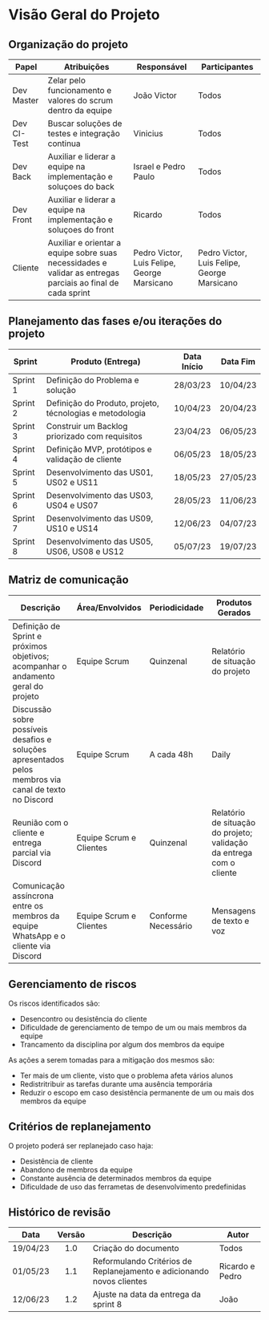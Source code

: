 # Visão Geral do Projeto

## Organização do projeto

| Papel       | Atribuições                                                                                                 | Responsável                                 | Participantes                               |
| ----------- | ----------------------------------------------------------------------------------------------------------- | ------------------------------------------- | ------------------------------------------- |
| Dev Master  | Zelar pelo funcionamento e valores do scrum dentro da equipe                                                | João Victor                                 | Todos                                       |
| Dev CI-Test | Buscar soluções de testes e integração continua                                                             | Vinicius                                    | Todos                                       |
| Dev Back    | Auxiliar e liderar a equipe na implementação e soluçoes do back                                             | Israel e Pedro Paulo                        | Todos                                       |
| Dev Front   | Auxiliar e liderar a equipe na implementação e soluçoes do front                                            | Ricardo                                     | Todos                                       |
| Cliente     | Auxiliar e orientar a equipe sobre suas necessidades e validar as entregas parciais ao final de cada sprint | Pedro Victor, Luis Felipe, George Marsicano | Pedro Victor, Luis Felipe, George Marsicano |


## Planejamento das fases e/ou iterações do projeto

| Sprint   | Produto (Entrega)                                        | Data Início | Data Fim |
| -------- | -------------------------------------------------------- | :---------: | :------: |
| Sprint 1 | Definição do Problema e solução                          |  28/03/23   | 10/04/23 |
| Sprint 2 | Definição do Produto, projeto, técnologias e metodologia |  10/04/23   | 20/04/23 |
| Sprint 3 | Construir um Backlog priorizado com requisitos           |  23/04/23   | 06/05/23 |
| Sprint 4 | Definição MVP, protótipos e validação de cliente         |  06/05/23   | 18/05/23 |
| Sprint 5 | Desenvolvimento das US01, US02 e US11                    |  18/05/23   | 27/05/23 |
| Sprint 6 | Desenvolvimento das US03, US04 e US07                    |  28/05/23   | 11/06/23 |
| Sprint 7 | Desenvolvimento das US09, US10 e US14                    |  12/06/23   | 04/07/23 |
| Sprint 8 | Desenvolvimento das US05, US06, US08 e US12              |  05/07/23   | 19/07/23 |


## Matriz de comunicação

| Descrição                                                                                              | Área/Envolvidos         | Periodicidade       | Produtos Gerados                                                         |
| ------------------------------------------------------------------------------------------------------ | ----------------------- | ------------------- | ------------------------------------------------------------------------ |
| Definição de Sprint e próximos objetivos;<br> acompanhar o andamento geral do projeto                  | Equipe Scrum            | Quinzenal           | Relatório de situação do projeto                                         |
| Discussão sobre possíveis desafios e soluções apresentados pelos membros via canal de texto no Discord | Equipe Scrum            | A cada 48h          | Daily                                                                    |
| Reunião com o cliente e entrega parcial via Discord                                                    | Equipe Scrum e Clientes | Quinzenal           | Relatório de situação do projeto;<br> validação da entrega com o cliente |
| Comunicação assíncrona entre os membros da equipe WhatsApp e o cliente via Discord                     | Equipe Scrum e Clientes | Conforme Necessário | Mensagens de texto e voz                                                 |


## Gerenciamento de riscos
Os riscos identificados são:

- Desencontro ou desistência do cliente
- Dificuldade de gerenciamento de tempo de um ou mais membros da equipe
- Trancamento da disciplina por algum dos membros da equipe

As ações a serem tomadas para a mitigação dos mesmos são:

- Ter mais de um cliente, visto que o problema afeta vários alunos
- Redistritribuir as tarefas durante uma ausência temporária
- Reduzir o escopo em caso desistência permanente de um ou mais dos membros da equipe


## Critérios de replanejamento
O projeto poderá ser replanejado caso haja:

- Desistência de cliente
- Abandono de membros da equipe
- Constante ausência de determinados membros da equipe
- Dificuldade de uso das ferrametas de desenvolvimento predefinidas


## Histórico de revisão

|   Data   | Versão | Descrição                                                             | Autor           |
| :------: | :----: | --------------------------------------------------------------------- | --------------- |
| 19/04/23 |  1.0   | Criação do documento                                                  | Todos           |
| 01/05/23 |  1.1   | Reformulando Critérios de Replanejamento e adicionando novos clientes | Ricardo e Pedro |
| 12/06/23 |  1.2   | Ajuste na data da entrega da sprint 8                                 | João            |
